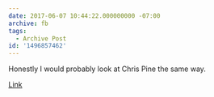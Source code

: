 ```yaml
---
date: 2017-06-07 10:44:22.000000000 -07:00
archive: fb
tags: 
  - Archive Post
id: '1496857462'
---
```


Honestly I would probably look at Chris Pine the same way.

[Link](http://i.imgur.com/w0xVN9q.gifv)
